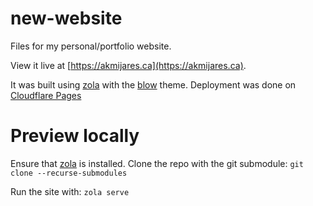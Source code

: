# new-website

Files for my personal/portfolio website.

View it live at [https://akmijares.ca](https://akmijares.ca).

It was built using [zola](https://www.getzola.org/) with the [blow](https://github.com/tchartron/blow) theme.
Deployment was done on [Cloudflare Pages](https://pages.cloudflare.com/)

# Preview locally
Ensure that [zola](https://www.getzola.org/) is installed. Clone the repo with the git submodule:
`git clone --recurse-submodules`

Run the site with:
`zola serve`
